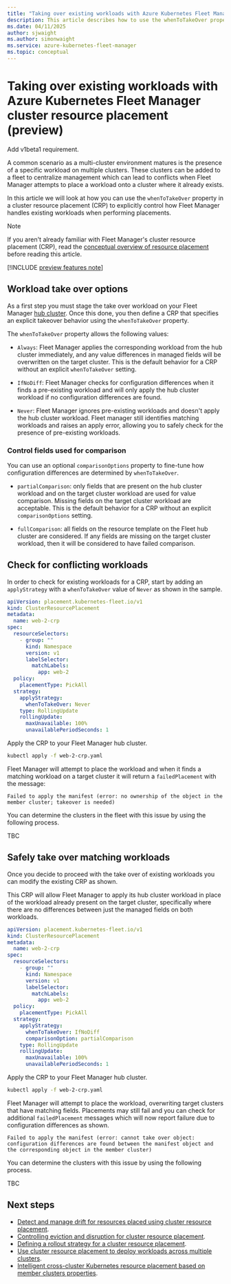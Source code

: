 ```yaml
---
title: "Taking over existing workloads with Azure Kubernetes Fleet Manager cluster resource placement"
description: This article describes how to use the whenToTakeOver property to control how Fleet Manager handles existing workloads when placing workloads using cluster resource placement.
ms.date: 04/11/2025
author: sjwaight
ms.author: simonwaight
ms.service: azure-kubernetes-fleet-manager
ms.topic: conceptual
---
```


# Taking over existing workloads with Azure Kubernetes Fleet Manager cluster resource placement (preview)

Add v1beta1 requirement.

A common scenario as a multi-cluster environment matures is the presence of a specific workload on multiple clusters. These clusters can be added to a fleet to centralize management which can lead to conflicts when Fleet Manager attempts to place a workload onto a cluster where it already exists. 

In this article we will look at how you can use the `whenToTakeOver` property in a cluster resource placement (CRP) to explicitly control how Fleet Manager handles existing workloads when performing placements.

> [!NOTE]
> If you aren't already familiar with Fleet Manager's cluster resource placement (CRP), read the [conceptual overview of resource placement][learn-conceptual-crp] before reading this article.

[!INCLUDE [preview features note](./includes/preview/preview-callout.md)]

## Workload take over options

As a first step you must stage the take over workload on your Fleet Manager [hub cluster][fleet-hub-cluster]. Once this done, you then define a CRP that specifies an explicit takeover behavior using the `whenToTakeOver` property.

The `whenToTakeOver` property allows the following values:

* `Always`: Fleet Manager applies the corresponding workload from the hub cluster immediately, and any value differences in managed fields will be overwritten on the target cluster. This is the default behavior for a CRP without an explicit `whenToTakeOver` setting.

* `IfNoDiff`: Fleet Manager checks for configuration differences when it finds a pre-existing workload and will only apply the hub cluster workload if no configuration differences are found. 

* `Never`: Fleet Manager ignores pre-existing workloads and doesn't apply the hub cluster workload. Fleet manager still identifies matching workloads and raises an apply error, allowing you to safely check for the presence of pre-existing workloads.

### Control fields used for comparison

You can use an optional `comparisonOptions` property to fine-tune how configuration differences are determined by `whenToTakeOver`.

* `partialComparison`: only fields that are present on the hub cluster workload and on the target cluster workload are used for value comparison. Missing fields on the target cluster workload are acceptable. This is the default behavior for a CRP without an explicit `comparisonOptions` setting.

* `fullComparison`: all fields on the resource template on the Fleet hub cluster are considered. If any fields are missing on the target cluster workload, then it will be considered to have failed comparison.

## Check for conflicting workloads

In order to check for existing workloads for a CRP, start by adding an `applyStrategy` with a `whenToTakeOver` value of `Never` as shown in the sample.

```yml
apiVersion: placement.kubernetes-fleet.io/v1
kind: ClusterResourcePlacement
metadata:
  name: web-2-crp
spec:
  resourceSelectors:
    - group: ""
      kind: Namespace
      version: v1 
      labelSelector:
        matchLabels:
          app: web-2
  policy:
    placementType: PickAll
  strategy:
    applyStrategy:
      whenToTakeOver: Never     
    type: RollingUpdate
    rollingUpdate:
      maxUnavailable: 100%
      unavailablePeriodSeconds: 1            
```

Apply the CRP to your Fleet Manager hub cluster.

```bash
kubectl apply -f web-2-crp.yaml
```

Fleet Manager will attempt to place the workload and when it finds a matching workload on a target cluster it will return a `failedPlacement` with the message:

```output
Failed to apply the manifest (error: no ownership of the object in the member cluster; takeover is needed)
```

You can determine the clusters in the fleet with this issue by using the following process.

TBC

## Safely take over matching workloads

Once you decide to proceed with the take over of existing workloads you can modify the existing CRP as shown.

This CRP will allow Fleet Manager to apply its hub cluster workload in place of the workload already present on the target cluster, specifically where there are no differences between just the managed fields on both workloads.

```yml
apiVersion: placement.kubernetes-fleet.io/v1
kind: ClusterResourcePlacement
metadata:
  name: web-2-crp
spec:
  resourceSelectors:
    - group: ""
      kind: Namespace
      version: v1 
      labelSelector:
        matchLabels:
          app: web-2
  policy:
    placementType: PickAll
  strategy:
    applyStrategy:
      whenToTakeOver: IfNoDiff
      comparisonOption: partialComparison
    type: RollingUpdate
    rollingUpdate:
      maxUnavailable: 100%
      unavailablePeriodSeconds: 1            
```

Apply the CRP to your Fleet Manager hub cluster.

```bash
kubectl apply -f web-2-crp.yaml
```

Fleet Manager will attempt to place the workload, overwriting target clusters that have matching fields. Placements may still fail and you can check for additional `failedPlacement` messages which will now report failure due to configuration differences as shown.

```output
Failed to apply the manifest (error: cannot take over object: configuration differences are found between the manifest object and the corresponding object in the member cluster)
```

You can determine the clusters with this issue by using the following process.

TBC

## Next steps

* [Detect and manage drift for resources placed using cluster resource placement](./concepts-placement-drift.md).
* [Controlling eviction and disruption for cluster resource placement](./concepts-eviction-disruption.md).
* [Defining a rollout strategy for a cluster resource placement](./concepts-rollout-strategy.md).
* [Use cluster resource placement to deploy workloads across multiple clusters](./quickstart-resource-propagation.md).
* [Intelligent cross-cluster Kubernetes resource placement based on member clusters properties](./intelligent-resource-placement.md).

<!-- LINKS - external -->
[learn-conceptual-crp]: ./concepts-resource-propagation.md
[fleet-hub-cluster]: ./access-fleet-hub-cluster-kubernetes-api.md
